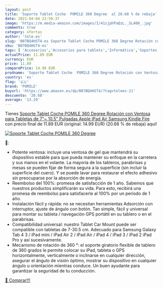 ```yaml
---
layout: post
title: 'Soporte Tablet Coche  POMILE 360 Degree  al 20.68 % de rebaja'
date: 2021-04-04 22:59:37
image: 'https://m.media-amazon.com/images/I/41zjphPaQzL._SL400_.jpg'
comments: true
category: ofertas
author: 'tole.es'
slug: 'B07BQ4HST4-es Soporte Tablet Coche POMILE 360 Degree Rotación con...'
sku: 'B07BQ4HST4-es'
tags: [ 'Accesorios','Accesorios para tablets','Informática','Soportes para tablets','apple','ipad','pomile', ]
actualPrice: 11.89 EUR
currency: EUR
price: 11.89
comparePrice: 14.99 EUR
prodname: 'Soporte Tablet Coche  POMILE 360 Degree Rotación con Ventosa para Tabletas de 7"~ 10.5" Pulgadas  Apple iPad Air  Samsung  Kindle Fire'
country: 'es'
flag: '🇪🇸'
brand: 'POMILE'
buyurl: 'https://www.amazon.es/dp/B07BQ4HST4/?tag=tolees-21'
descuento: '20.68'
average: '13.29'
---
```


Tienes [Soporte Tablet Coche  POMILE 360 Degree Rotación con Ventosa para Tabletas de 7"~ 10.5" Pulgadas  Apple iPad Air  Samsung  Kindle Fire](https://www.amazon.es/dp/B07BQ4HST4/?tag=tolees-21) con precio final de  11.89 EUR (original: 14.99 EUR) (20.68 %  de rebaja) aqui!

[![Soporte Tablet Coche  POMILE 360 Degree ](https://m.media-amazon.com/images/I/41zjphPaQzL._SL400_.jpg)](https://www.amazon.es/dp/B07BQ4HST4/?tag=tolees-21)

🔎:

- Potente ventosa: incluye una ventosa de gel que mantendrá su dispositivo estable para que pueda mantener su enfoque en la carretera y sus manos en el volante. La mayoría de los tableros, parabrisas y mesas se pueden fijar de forma segura a la superficie (sin incluir la superficie del cuero). Y se puede lavar para restaurar el efecto adhesivo sin preocuparse por la absorción de energía.
- Reembolso del 100%: promesa de satisfacción de 1 año. Sabemos que nuestros productos simplificarán su vida. Para esto, recibirá una promesa de reembolso para satisfacerle al 100% por un período de 1 año.
- Instalación fácil y rápida: no se necesitan herramientas Adsorción con interruptor, ajuste de ángulo con botón. Tan simple, fácil y universal para montar su tableta / navegación GPS portátil en su tablero o en el parabrisas.
- Compatibilidad universal: nuestro Tablet Car Mount puede ser compatible con tabletas de 7-30.5 cm. Adecuado para Samsung Galaxy Tab 4 3 / iPad mini / iPad Air 2 / iPad Air / iPad 4 / iPad 3 / iPad 2 iPad Pro y así sucesivamente.
- Mecanismo de rotación de 360 ​​°: el soporte giratorio flexible de tablero de 360 ​​grados le permite colocar su iPad, tableta o GPS horizontalmente, verticalmente o inclinarse en cualquier dirección, asegurar el ángulo de visión óptimo, mostrar su dispositivo en cualquier ángulo u orientación mientras conduce. Un buen ayudante para garantizar la seguridad de tu conducción.

[🛒 Comprar!!!](https://www.amazon.es/dp/B07BQ4HST4/?tag=tolees-21)

